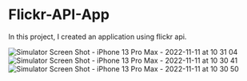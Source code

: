 # Flickr-API-App
In this project, I created an application using flickr api.


![Simulator Screen Shot - iPhone 13 Pro Max - 2022-11-11 at 10 31 04](https://user-images.githubusercontent.com/96295315/201290661-275aa236-b288-402c-93b9-386af0ca0f81.png)
![Simulator Screen Shot - iPhone 13 Pro Max - 2022-11-11 at 10 30 41](https://user-images.githubusercontent.com/96295315/201290688-1ca18427-9642-4abd-9a19-3ae64f2980d7.png)
![Simulator Screen Shot - iPhone 13 Pro Max - 2022-11-11 at 10 30 50](https://user-images.githubusercontent.com/96295315/201290705-30bdc865-ae8e-4e60-9bea-a2a6ddcf325b.png)

